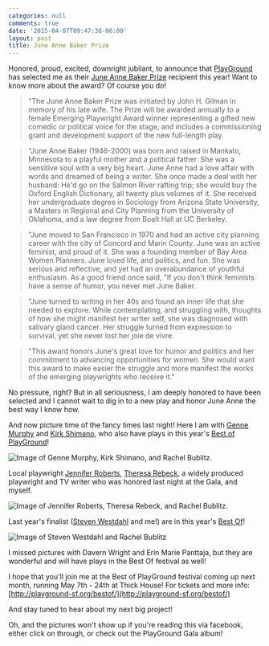```yaml
---
categories: null
comments: true
date: '2015-04-07T09:47:38-06:00'
layout: post
title: June Anne Baker Prize
---
```


Honored, proud, excited, downright jubilant, to announce that [PlayGround](http://playground-sf.org/) has selected me as their [June Anne Baker Prize](http://playground-sf.org/commissioning.shtml) recipient this year! Want to know more about the award? Of course you do!

>"The June Anne Baker Prize was initiated by John H. Gilman in memory of his late wife. The Prize will be awarded annually to a female Emerging Playwright Award winner representing a gifted new comedic or political voice for the stage, and includes a commissioning grant and development support of the new full-length play.

>"June Anne Baker (1946-2000) was born and raised in Mankato, Minnesota to a playful mother and a political father. She was a sensitive soul with a very big heart. June Anne had a love affair with words and dreamed of being a writer. She once made a deal with her husband: He'd go on the Salmon River rafting trip; she would buy the Oxford English Dictionary, all twenty plus volumes of it. She received her undergraduate degree in Sociology from Arizona State University, a Masters in Regional and City Planning from the University of Oklahoma, and a law degree from Boalt Hall at UC Berkeley.

>"June moved to San Francisco in 1970 and had an active city planning career with the city of Concord and Marin County. June was an active feminist, and proud of it. She was a founding member of Bay Area Women Planners. June loved life, and politics, and fun. She was serious and reflective, and yet had an overabundance of youthful enthusiasm. As a good friend once said, "If you don't think feminists have a sense of humor, you never met June Baker.

>"June turned to writing in her 40s and found an inner life that she needed to explore. While contemplating, and struggling with, thoughts of how she might manifest her writer self, she was diagnosed with salivary gland cancer. Her struggle turned from expression to survival, yet she never lost her joie de vivre.

>"This award honors June's great love for humor and politics and her commitment to advancing opportunities for women. She would want this award to make easier the struggle and more manifest the works of the emerging playwrights who receive it."

No pressure, right? But in all seriousness, I am deeply honored to have been selected and I cannot wait to dig in to a new play and honor June Anne the best way I know how.

And now picture time of the fancy times last night! Here I am with [Genne Murphy](http://www.playpenn.org/plays-playwrights) and [Kirk Shimano](http://www.kirkshimano.com/KirkShimano/Home.html), who also have plays in this year's [Best of PlayGround](http://playground-sf.org/bestof/)!

![Image of Genne Murphy, Kirk Shimano, and Rachel Bublitz.](https://fbcdn-sphotos-d-a.akamaihd.net/hphotos-ak-xap1/v/t1.0-9/p180x540/11150245_305399996251020_5143431647368928692_n.jpg?oh=16ef8e878242c2c8cd3a49a7fc0347ca&oe=55B12983&__gda__=1436459741_1d4dedd3a56d03ac48ec025f9c59ec4f)

Local playwright [Jennifer Roberts](http://jenniferlynneroberts.typepad.com/), [Theresa Rebeck](http://theresarebeck.com/), a widely produced playwright and TV writer who was honored last night at the Gala, and myself.

![Image of Jennifer Roberts, Theresa Rebeck, and Rachel Bublitz.](https://fbcdn-sphotos-b-a.akamaihd.net/hphotos-ak-xtf1/v/t1.0-9/p180x540/11115786_305399786251041_3141449275545539228_n.jpg?oh=a47b11c14b0f0452374c6bbe0e7eee18&oe=55AF1177&__gda__=1436537177_b690c1b14dabce9599290d57b51e434b)

Last year's finalist ([Steven Westdahl](https://www.facebook.com/pages/Steven-Westdahl/119464334805800) and me!) are in this year's [Best Of](http://playground-sf.org/bestof/)!

![Image of Steven Westdahl and Rachel Bublitz](https://scontent-sjc.xx.fbcdn.net/hphotos-xpt1/v/t1.0-9/s720x720/10464137_305400002917686_4565492208541455909_n.jpg?oh=8cf3eb50b332fe63722627aa3c7861ae&oe=55B442BD)

I missed pictures with Davern Wright and Erin Marie Panttaja, but they are wonderful and will have plays in the Best Of festival as well!

I hope that you'll join me at the Best of PlayGround festival coming up next month, running May 7th - 24th at Thick House! For tickets and more info: [http://playground-sf.org/bestof/](http://playground-sf.org/bestof/)

And stay tuned to hear about my next big project!

Oh, and the pictures won't show up if you're reading this via facebook, either click on through, or check out the PlayGround Gala album!